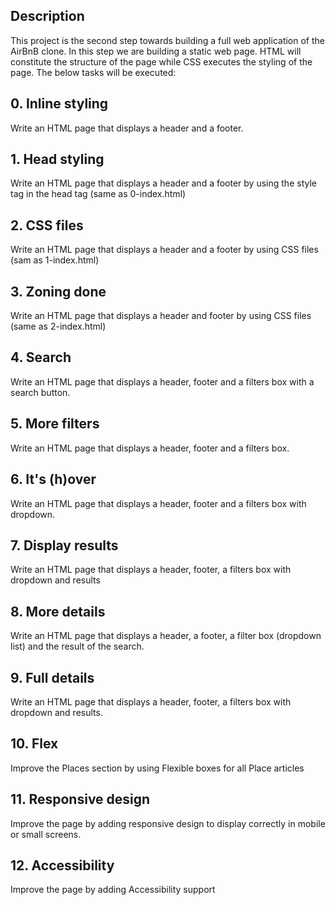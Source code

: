 ## Description

This project is the second step towards building a full web application of the AirBnB clone. In this step we are building a static web page.  HTML will constitute the structure of the page while CSS executes the styling of the page.  The below tasks will be executed:



## 0. Inline styling

Write an HTML page that displays a header and a footer.



## 1. Head styling
    
Write an HTML page that displays a header and a footer by using the style tag in the head tag (same as 0-index.html)



## 2. CSS files
    
Write an HTML page that displays a header and a footer by using CSS files (sam as 1-index.html)



## 3. Zoning done
    
Write an HTML page that displays a header and footer by using CSS files (same as 2-index.html)



## 4. Search
  
Write an HTML page that displays a header, footer and a filters box with a search button.



## 5. More filters
    
Write an HTML page that displays a header, footer and a filters box.



## 6. It's (h)over

Write an HTML page that displays a header, footer and a filters box with dropdown.



## 7. Display results
    
Write an HTML page that displays a header, footer, a filters box with dropdown and results



## 8. More details
    
Write an HTML page that displays a header, a footer, a filter box (dropdown list) and the result of the search.



## 9. Full details

Write an HTML page that displays a header, footer, a filters box with dropdown and results.



## 10. Flex
   
Improve the Places section by using Flexible boxes for all Place articles



## 11. Responsive design
   
Improve the page by adding responsive design to display correctly in mobile or small screens.



## 12. Accessibility
 
Improve the page by adding Accessibility support
